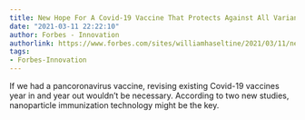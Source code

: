```yaml
---
title: New Hope For A Covid-19 Vaccine That Protects Against All Variants
date: "2021-03-11 22:22:10"
author: Forbes - Innovation
authorlink: https://www.forbes.com/sites/williamhaseltine/2021/03/11/new-hope-for-a-covid-19-vaccine-that-protects-against-all-variants/
tags:
- Forbes-Innovation
---
```

If we had a pancoronavirus vaccine, revising existing Covid-19 vaccines year in and year out wouldn’t be necessary. According to two new studies, nanoparticle immunization technology might be the key.